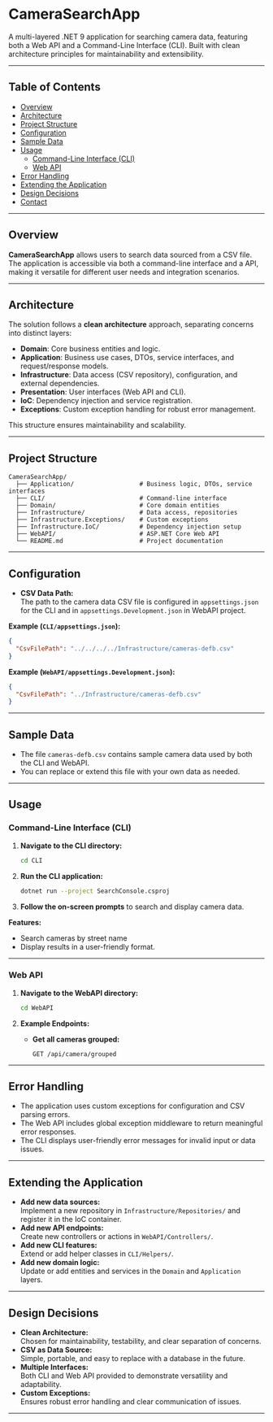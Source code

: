 # CameraSearchApp

A multi-layered .NET 9 application for searching camera data, featuring both a Web API and a Command-Line Interface (CLI). Built with clean architecture principles for maintainability and extensibility.

---

## Table of Contents

- [Overview](#overview)
- [Architecture](#architecture)
- [Project Structure](#project-structure)
- [Configuration](#configuration)
- [Sample Data](#sample-data)
- [Usage](#usage)
  - [Command-Line Interface (CLI)](#command-line-interface-cli)
  - [Web API](#web-api)
- [Error Handling](#error-handling)
- [Extending the Application](#extending-the-application)
- [Design Decisions](#design-decisions)
- [Contact](#contact)

---

## Overview

**CameraSearchApp** allows users to search data sourced from a CSV file. The application is accessible via both a command-line interface and a API, making it versatile for different user needs and integration scenarios.

---

## Architecture

The solution follows a **clean architecture** approach, separating concerns into distinct layers:

- **Domain**: Core business entities and logic.
- **Application**: Business use cases, DTOs, service interfaces, and request/response models.
- **Infrastructure**: Data access (CSV repository), configuration, and external dependencies.
- **Presentation**: User interfaces (Web API and CLI).
- **IoC**: Dependency injection and service registration.
- **Exceptions**: Custom exception handling for robust error management.

This structure ensures maintainability and scalability.

---

## Project Structure

```
CameraSearchApp/
  ├── Application/                  # Business logic, DTOs, service interfaces
  ├── CLI/                          # Command-line interface
  ├── Domain/                       # Core domain entities
  ├── Infrastructure/               # Data access, repositories
  ├── Infrastructure.Exceptions/    # Custom exceptions
  ├── Infrastructure.IoC/           # Dependency injection setup
  ├── WebAPI/                       # ASP.NET Core Web API
  └── README.md                     # Project documentation
```

---

## Configuration

- **CSV Data Path:**  
  The path to the camera data CSV file is configured in `appsettings.json` for the CLI and in `appsettings.Development.json` in WebAPI project.

**Example (`CLI/appsettings.json`):**
```json
{
  "CsvFilePath": "../../../../Infrastructure/cameras-defb.csv"
}
```

**Example (`WebAPI/appsettings.Development.json`):**
```json
{
  "CsvFilePath": "../Infrastructure/cameras-defb.csv"
}
```

---

## Sample Data

- The file `cameras-defb.csv` contains sample camera data used by both the CLI and WebAPI.
- You can replace or extend this file with your own data as needed.

---

## Usage

### Command-Line Interface (CLI)

1. **Navigate to the CLI directory:**
   ```sh
   cd CLI
   ```

2. **Run the CLI application:**
   ```sh
   dotnet run --project SearchConsole.csproj
   ```

3. **Follow the on-screen prompts** to search and display camera data.

**Features:**
- Search cameras by street name
- Display results in a user-friendly format.

---

### Web API

1. **Navigate to the WebAPI directory:**
   ```sh
   cd WebAPI
   ```

2. **Example Endpoints:**

   - **Get all cameras grouped:**
     ```
     GET /api/camera/grouped
     ```

---

## Error Handling

- The application uses custom exceptions for configuration and CSV parsing errors.
- The Web API includes global exception middleware to return meaningful error responses.
- The CLI displays user-friendly error messages for invalid input or data issues.

---

## Extending the Application

- **Add new data sources:**  
  Implement a new repository in `Infrastructure/Repositories/` and register it in the IoC container.
- **Add new API endpoints:**  
  Create new controllers or actions in `WebAPI/Controllers/`.
- **Add new CLI features:**  
  Extend or add helper classes in `CLI/Helpers/`.
- **Add new domain logic:**  
  Update or add entities and services in the `Domain` and `Application` layers.

---

## Design Decisions

- **Clean Architecture:**  
  Chosen for maintainability, testability, and clear separation of concerns.
- **CSV as Data Source:**  
  Simple, portable, and easy to replace with a database in the future.
- **Multiple Interfaces:**  
  Both CLI and Web API provided to demonstrate versatility and adaptability.
- **Custom Exceptions:**  
  Ensures robust error handling and clear communication of issues.

---

